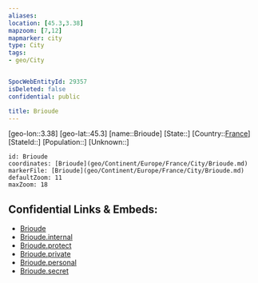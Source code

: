 ```yaml
---
aliases: 
location: [45.3,3.38]
mapzoom: [7,12] 
mapmarker: city 
type: City
tags:
- geo/City


SpocWebEntityId: 29357
isDeleted: false
confidential: public

title: Brioude
---
```

[geo-lon::3.38]
[geo-lat::45.3]
[name::Brioude]
[State::]
[Country::[France](geo/Continent/Europe/France.md)]
[StateId::]
[Population::]
[Unknown::]


```leaflet
id: Brioude
coordinates: [Brioude](geo/Continent/Europe/France/City/Brioude.md)
markerFile: [Brioude](geo/Continent/Europe/France/City/Brioude.md)
defaultZoom: 11 
maxZoom: 18
```


## Confidential Links & Embeds: 
- [Brioude](../../../../../../_public/geo/Continent/Europe/France/City/Brioude.md) 
- [Brioude.internal](../../../../../../_internal/geo/Continent/Europe/France/City/Brioude.internal.md) 
- [Brioude.protect](../../../../../../_protect/geo/Continent/Europe/France/City/Brioude.protect.md) 
- [Brioude.private](../../../../../../_private/geo/Continent/Europe/France/City/Brioude.private.md) 
- [Brioude.personal](../../../../../../_personal/geo/Continent/Europe/France/City/Brioude.personal.md) 
- [Brioude.secret](../../../../../../_secret/geo/Continent/Europe/France/City/Brioude.secret.md) 

